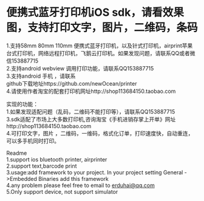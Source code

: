 # 便携式蓝牙打印机iOS sdk，请看效果图，支持打印文字，图片，二维码，条码

1.支持58mm 80mm 110mm 便携式蓝牙打印机，以及针式打印机，airprint苹果台式打印机，网络远程打印机，飞鹅云打印机。如果发现问题，请联系QQ或者微信153887715<br>
2.支持android webview  调用打印功能，请联系QQ153887715<br>
3.支持android 手机 ，请联系<br>
github下载地址https://github.com/newOcean/printer<br>
4.请使用作者淘宝的配套打印机网址http://shop113684150.taobao.com<br>



实现的功能：<br>
1.如果发现适配问题（乱码，二维码不能打印等），请联系QQ153887715<br>
3.sdk适配了市场上大多数打印机,咨询淘宝《手机进销存掌上开单》网址http://shop113684150.taobao.com<br>
4.可打印文字，图片 ，二维码，一维码，格式化订单，打印速度快，自动重连，可以多手机同时打印。<br>

Readme<br>
1.support ios bluetooth printer, airprinter<br>
2.support text,barcode print<br>
3.usage:add framework to your project. In your project setting  General ->Embedded Binaries add this framework<br>
4.any problem please feel free to email to erduhai@qq.com<br>
5.Only support device, not support simulator


